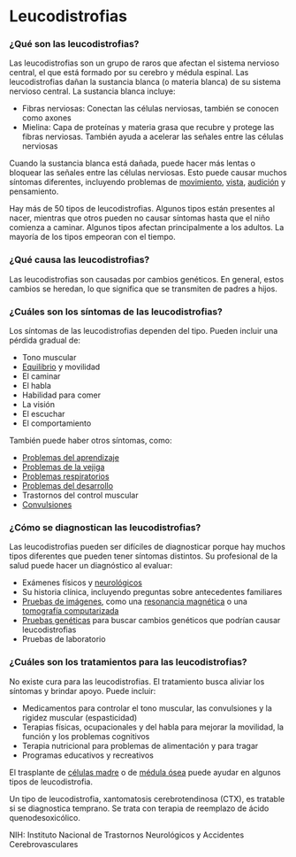 Leucodistrofias
===============


### ¿Qué son las leucodistrofias?


Las leucodistrofias son un grupo de  raros que afectan el sistema nervioso central, el que está formado por su cerebro y médula espinal. Las leucodistrofias dañan la sustancia blanca (o materia blanca) de su sistema nervioso central. La sustancia blanca incluye:


* Fibras nerviosas: Conectan las células nerviosas, también se conocen como axones
* Mielina: Capa de proteínas y materia grasa que recubre y protege las fibras nerviosas. También ayuda a acelerar las señales entre las células nerviosas


Cuando la sustancia blanca está dañada, puede hacer más lentas o bloquear las señales entre las células nerviosas. Esto puede causar muchos síntomas diferentes, incluyendo problemas de [movimiento](https://medlineplus.gov/spanish/movementdisorders.html), [vista](https://medlineplus.gov/spanish/visionimpairmentandblindness.html), [audición](https://medlineplus.gov/spanish/hearingdisordersanddeafness.html) y pensamiento.


Hay más de 50 tipos de leucodistrofias. Algunos tipos están presentes al nacer, mientras que otros pueden no causar síntomas hasta que el niño comienza a caminar. Algunos tipos afectan principalmente a los adultos. La mayoría de los tipos empeoran con el tiempo.


### ¿Qué causa las leucodistrofias?


Las leucodistrofias son causadas por cambios genéticos. En general, estos cambios se heredan, lo que significa que se transmiten de padres a hijos.


### ¿Cuáles son los síntomas de las leucodistrofias?


Los síntomas de las leucodistrofias dependen del tipo. Pueden incluir una pérdida gradual de:


* Tono muscular
* [Equilibrio](https://medlineplus.gov/spanish/balanceproblems.html) y movilidad
* El caminar
* El habla
* Habilidad para comer
* La visión
* El escuchar
* El comportamiento


También puede haber otros síntomas, como:


* [Problemas del aprendizaje](https://medlineplus.gov/spanish/learningdisabilities.html)
* [Problemas de la vejiga](https://medlineplus.gov/spanish/bladderdiseases.html)
* [Problemas respiratorios](https://medlineplus.gov/spanish/breathingproblems.html)
* [Problemas del desarrollo](https://medlineplus.gov/spanish/developmentaldisabilities.html)
* Trastornos del control muscular
* [Convulsiones](https://medlineplus.gov/spanish/seizures.html)


### ¿Cómo se diagnostican las leucodistrofias?


Las leucodistrofias pueden ser difíciles de diagnosticar porque hay muchos tipos diferentes que pueden tener síntomas distintos. Su profesional de la salud puede hacer un diagnóstico al evaluar:


* Exámenes físicos y [neurológicos](https://medlineplus.gov/spanish/pruebas-de-laboratorio/examen-neurologico/)
* Su historia clínica, incluyendo preguntas sobre antecedentes familiares
* [Pruebas de imágenes](https://medlineplus.gov/spanish/diagnosticimaging.html), como una [resonancia magnética](https://medlineplus.gov/spanish/mriscans.html) o una [tomografía computarizada](https://medlineplus.gov/spanish/ctscans.html)
* [Pruebas genéticas](https://medlineplus.gov/spanish/genetictesting.html) para buscar cambios genéticos que podrían causar leucodistrofias
* Pruebas de laboratorio


### ¿Cuáles son los tratamientos para las leucodistrofias?


No existe cura para las leucodistrofias. El tratamiento busca aliviar los síntomas y brindar apoyo. Puede incluir:


* Medicamentos para controlar el tono muscular, las convulsiones y la rigidez muscular (espasticidad)
* Terapias físicas, ocupacionales y del habla para mejorar la movilidad, la función y los problemas cognitivos
* Terapia nutricional para problemas de alimentación y para tragar
* Programas educativos y recreativos


El trasplante de [células madre](https://medlineplus.gov/spanish/stemcells.html) o de [médula ósea](https://medlineplus.gov/spanish/bonemarrowtransplantation.html) puede ayudar en algunos tipos de leucodistrofia.


Un tipo de leucodistrofia, xantomatosis cerebrotendinosa (CTX), es tratable si se diagnostica temprano. Se trata con terapia de reemplazo de ácido quenodesoxicólico.


NIH: Instituto Nacional de Trastornos Neurológicos y Accidentes Cerebrovasculares 

